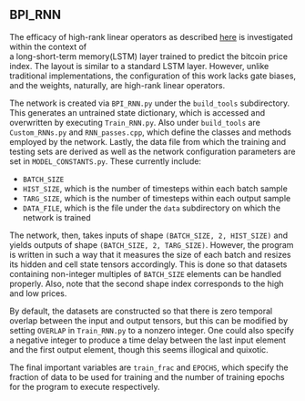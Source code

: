 BPI_RNN
----
The efficacy of high-rank linear operators as described [here](https://github.com/JasperHill/Captcha_Tests_Pytorch/blob/master/Writeups/Writeup.pdf) is investigated within the context of\
a long-short-term memory(LSTM) layer trained to predict the bitcoin price index. The layout is similar to a standard LSTM layer. However, unlike traditional implementations, the configuration of this work lacks gate biases, and the weights, naturally, are high-rank linear operators.

The network is created via `BPI_RNN.py` under the `build_tools` subdirectory. This generates an untrained state dictionary, which is accessed and overwritten by executing `Train_RNN.py`. Also under `build_tools` are `Custom_RNNs.py` and `RNN_passes.cpp`, which define the classes and methods employed by the network. Lastly, the data file from which the training and testing sets are derived as well as the network configuration parameters are set in `MODEL_CONSTANTS.py`. These currently include:
* `BATCH_SIZE`
* `HIST_SIZE`, which is the number of timesteps within each batch sample
* `TARG_SIZE`, which is the number of timesteps within each output sample
* `DATA_FILE`, which is the file under the `data` subdirectory on which the network is trained

The network, then, takes inputs of shape `(BATCH_SIZE, 2, HIST_SIZE)` and yields outputs of shape `(BATCH_SIZE, 2, TARG_SIZE)`. However, the program is written in such a way that it measures the size of each batch and resizes its hidden and cell state tensors accordingly. This is done so that datasets containing non-integer multiples of `BATCH_SIZE` elements can be handled properly. Also, note that the second shape index corresponds to the high and low prices.

By default, the datasets are constructed so that there is zero temporal overlap between the input and output tensors, but this can be modified by setting `OVERLAP` in `Train_RNN.py` to a nonzero integer. One could also specify a negative integer to produce a time delay between the last input element and the first output element, though this seems illogical and quixotic.

The final important variables are `train_frac` and `EPOCHS`, which specify the fraction of data to be used for training and the number of training epochs for the program to execute respectively.
